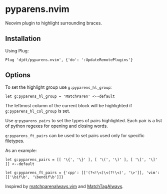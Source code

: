 # pyparens.nvim
Neovim plugin to highlight surrounding braces.

## Installation

Using Plug:
```
Plug 'djdt/pyparens.nvim', {'do': ':UpdateRemotePlugins'}
```

## Options

To set the highlight group use `g:pyparens_hl_group`:
```
let g:pyparens_hl_group = 'MatchParen' <--default
```
The leftmost column of the current block will be highlighted if `g:pyparens_hl_col_group` is set.

Use `g:pyparens_pairs` to set the types of pairs highlighted.
Each pair is a list of python regexes for opening and closing words.

`g:pyparens_ft_pairs` can be used to set pairs used only for specific filetypes.

As an example:
```
let g:pyparens_pairs = [[ '\{', '\}' ], [ '\(', '\)' ], [ '\[', '\]' ]] <--default

let g:pyparens_ft_pairs = {'cpp': [['(?<!\<)\<(?!\<)', '\>']], 'vim': [['\bif\b', '\bendif\b']]}
```

Inspired by [matchparenalways.vim](https://github.com/justinmk/vim-matchparenalways) and [MatchTagAlways](https://github.com/Valloric/MatchTagAlways).

